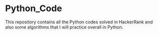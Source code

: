 # Python_Code
This repository contains all the Python codes solved in HackerRank and also some algorithms that I will practice overall in Python.

